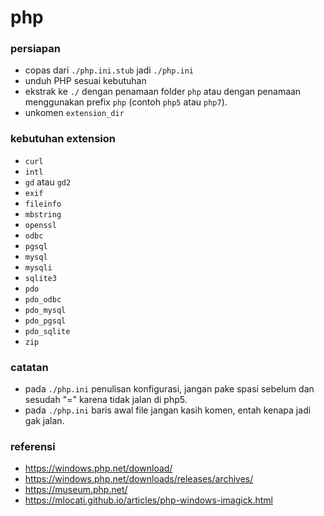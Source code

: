 # php

### persiapan

- copas dari `./php.ini.stub` jadi `./php.ini`
- unduh PHP sesuai kebutuhan
- ekstrak ke `./` dengan penamaan folder `php` atau dengan penamaan menggunakan prefix `php` (contoh `php5` atau `php7`).
- unkomen `extension_dir`

### kebutuhan extension

- `curl`
- `intl`
- `gd` atau `gd2`
- `exif`
- `fileinfo`
- `mbstring`
- `openssl`
- `odbc`
- `pgsql`
- `mysql`
- `mysqli`
- `sqlite3`
- `pdo`
- `pdo_odbc`
- `pdo_mysql`
- `pdo_pgsql`
- `pdo_sqlite`
- `zip`

### catatan

- pada `./php.ini` penulisan konfigurasi, jangan pake spasi sebelum dan sesudah "=" karena tidak jalan di php5.
- pada `./php.ini` baris awal file jangan kasih komen, entah kenapa jadi gak jalan.

### referensi

- https://windows.php.net/download/
- https://windows.php.net/downloads/releases/archives/
- https://museum.php.net/
- https://mlocati.github.io/articles/php-windows-imagick.html
